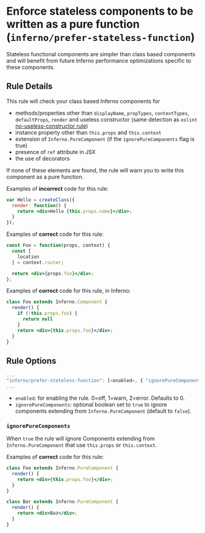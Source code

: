 # Enforce stateless components to be written as a pure function (`inferno/prefer-stateless-function`)

<!-- end auto-generated rule header -->

Stateless functional components are simpler than class based components and will benefit from future Inferno performance optimizations specific to these components.

## Rule Details

This rule will check your class based Inferno components for

- methods/properties other than `displayName`, `propTypes`, `contextTypes`, `defaultProps`, `render` and useless constructor (same detection as `eslint` [no-useless-constructor rule](https://eslint.org/docs/rules/no-useless-constructor))
- instance property other than `this.props` and `this.context`
- extension of `Inferno.PureComponent` (if the `ignorePureComponents` flag is true)
- presence of `ref` attribute in JSX
- the use of decorators

If none of these elements are found, the rule will warn you to write this component as a pure function.

Examples of **incorrect** code for this rule:

```jsx
var Hello = createClass({
  render: function() {
    return <div>Hello {this.props.name}</div>;
  }
});
```

Examples of **correct** code for this rule:

```jsx
const Foo = function(props, context) {
  const {
    location
  } = context.router;

  return <div>{props.foo}</div>;
};
```

Examples of **correct** code for this rule, in Inferno:

```jsx
class Foo extends Inferno.Component {
  render() {
    if (!this.props.foo) {
      return null
    }
    return <div>{this.props.foo}</div>;
  }
}
```

## Rule Options

```js
...
"inferno/prefer-stateless-function": [<enabled>, { "ignorePureComponents": <ignorePureComponents> }]
...
```

- `enabled`: for enabling the rule. 0=off, 1=warn, 2=error. Defaults to 0.
- `ignorePureComponents`: optional boolean set to `true` to ignore components extending from `Inferno.PureComponent` (default to `false`).

### `ignorePureComponents`

When `true` the rule will ignore Components extending from `Inferno.PureComponent` that use `this.props` or `this.context`.

Examples of **correct** code for this rule:

```jsx
class Foo extends Inferno.PureComponent {
  render() {
    return <div>{this.props.foo}</div>;
  }
}

class Bar extends Inferno.PureComponent {
  render() {
    return <div>Baz</div>;
  }
}
```
